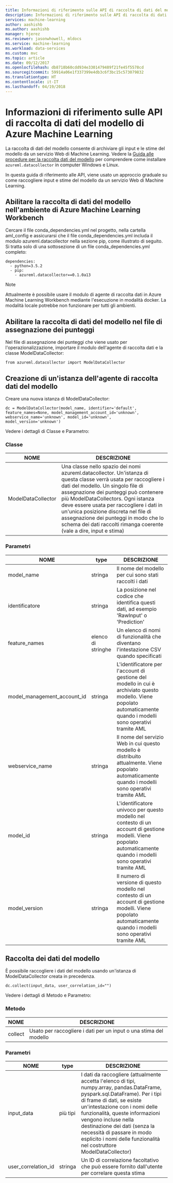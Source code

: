 ```yaml
---
title: Informazioni di riferimento sulle API di raccolta di dati del modello di Azure Machine Learning | Microsoft Docs
description: Informazioni di riferimento sulle API di raccolta di dati del modello di Azure Machine Learning.
services: machine-learning
author: aashishb
ms.author: aashishb
manager: hjerez
ms.reviewer: jasonwhowell, mldocs
ms.service: machine-learning
ms.workload: data-services
ms.custom: mvc
ms.topic: article
ms.date: 09/12/2017
ms.openlocfilehash: db8718b60cdd934e3301479489f21fe45f5578cd
ms.sourcegitcommit: 59914a06e1f337399e4db3c6f3bc15c573079832
ms.translationtype: HT
ms.contentlocale: it-IT
ms.lasthandoff: 04/19/2018
---
```

# <a name="azure-machine-learning-model-data-collection-api-reference"></a>Informazioni di riferimento sulle API di raccolta di dati del modello di Azure Machine Learning

La raccolta di dati del modello consente di archiviare gli input e le stime del modello da un servizio Web di Machine Learning. Vedere la [Guida alle procedure per la raccolta dati del modello](how-to-use-model-data-collection.md) per comprendere come installare `azureml.datacollector` in computer Windows e Linux.

In questa guida di riferimento alle API, viene usato un approccio graduale su come raccogliere input e stime del modello da un servizio Web di Machine Learning.

## <a name="enable-model-data-collection-in-azure-ml-workbench-environment"></a>Abilitare la raccolta di dati del modello nell'ambiente di Azure Machine Learning Workbench

 Cercare il file conda\_dependencies.yml nel progetto, nella cartella aml_config e assicurarsi che il file conda\_dependencies.yml includa il modulo azureml.datacollector nella sezione pip, come illustrato di seguito. Si tratta solo di una sottosezione di un file conda\_dependencies.yml completo:

    dependencies:
      - python=3.5.2
      - pip:
        - azureml.datacollector==0.1.0a13

>[!NOTE] 
>Attualmente è possibile usare il modulo di agente di raccolta dati in Azure Machine Learning Workbench mediante l'esecuzione in modalità docker. La modalità locale potrebbe non funzionare per tutti gli ambienti.




## <a name="enable-model-data-collection-in-the-scoring-file"></a>Abilitare la raccolta di dati del modello nel file di assegnazione dei punteggi

Nel file di assegnazione dei punteggi che viene usato per l'operazionalizzazione, importare il modulo dell'agente di raccolta dati e la classe ModelDataCollector:

    from azureml.datacollector import ModelDataCollector


## <a name="model-data-collector-instantiation"></a>Creazione di un'istanza dell'agente di raccolta dati del modello
Creare una nuova istanza di ModelDataCollector:

    dc = ModelDataCollector(model_name, identifier='default', feature_names=None, model_management_account_id='unknown', webservice_name='unknown', model_id='unknown', model_version='unknown')

Vedere i dettagli di Classe e Parametro:

### <a name="class"></a>Classe
| NOME | DESCRIZIONE |
|--------------------|--------------------|
| ModelDataCollector | Una classe nello spazio dei nomi azureml.datacollector. Un'istanza di questa classe verrà usata per raccogliere i dati del modello. Un singolo file di assegnazione dei punteggi può contenere più ModelDataCollectors. Ogni istanza deve essere usata per raccogliere i dati in un'unica posizione discreta nel file di assegnazione dei punteggi in modo che lo schema dei dati raccolti rimanga coerente (vale a dire, input e stima)|


### <a name="parameters"></a>Parametri

| NOME | type | DESCRIZIONE |
|-------------|------------|-------------------------|
| model_name | stringa | Il nome del modello per cui sono stati raccolti i dati |
| identificatore | stringa | La posizione nel codice che identifica questi dati, ad esempio 'RawInput' o 'Prediction' |
| feature_names | elenco di stringhe | Un elenco di nomi di funzionalità che diventano l'intestazione CSV quando specificati |
| model_management_account_id | stringa | L'identificatore per l'account di gestione del modello in cui è archiviato questo modello. Viene popolato automaticamente quando i modelli sono operativi tramite AML |
| webservice_name | stringa | Il nome del servizio Web in cui questo modello è distribuito attualmente. Viene popolato automaticamente quando i modelli sono operativi tramite AML |
| model_id | stringa | L'identificatore univoco per questo modello nel contesto di un account di gestione modelli. Viene popolato automaticamente quando i modelli sono operativi tramite AML |
| model_version | stringa | Il numero di versione di questo modello nel contesto di un account di gestione modelli. Viene popolato automaticamente quando i modelli sono operativi tramite AML |



 

## <a name="collecting-the-model-data"></a>Raccolta dei dati del modello

È possibile raccogliere i dati del modello usando un'istanza di ModelDataCollector creata in precedenza.

    dc.collect(input_data, user_correlation_id="")

Vedere i dettagli di Metodo e Parametro:

### <a name="method"></a>Metodo
| NOME | DESCRIZIONE |
|--------------------|--------------------|
| collect | Usato per raccogliere i dati per un input o una stima del modello|


### <a name="parameters"></a>Parametri

| NOME | type | DESCRIZIONE |
|-------------|------------|-------------------------|
| input_data | più tipi | I dati da raccogliere (attualmente accetta l'elenco di tipi, numpy.array, pandas.DataFrame, pyspark.sql.DataFrame). Per i tipi di frame di dati, se esiste un'intestazione con i nomi delle funzionalità, queste informazioni vengono incluse nella destinazione dei dati (senza la necessità di passare in modo esplicito i nomi delle funzionalità nel costruttore ModelDataCollector) |
| user_correlation_id | stringa | Un ID di correlazione facoltativo che può essere fornito dall'utente per correlare questa stima |

